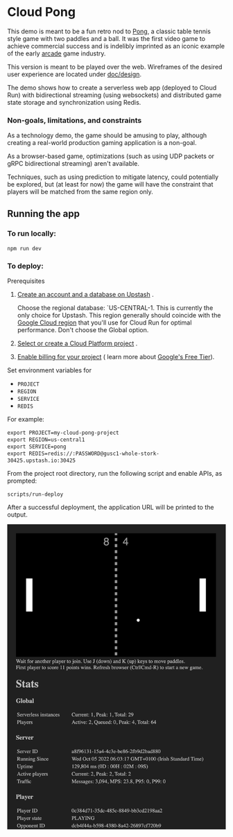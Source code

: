 # Cloud Pong

This demo is meant to be a fun retro nod to [Pong], a classic table tennis style
game with two paddles and a ball. It was the first video game to achieve
commercial success and is indelibly imprinted as an iconic example of the early
[arcade] game industry.

This version is meant to be played over the web. Wireframes of the desired user
experience are located under [doc/design].

The demo shows how to create a serverless web app (deployed to Cloud Run) with
bidirectional streaming (using websockets) and distributed game state storage
and synchronization using Redis.

### Non-goals, limitations, and constraints

As a technology demo, the game should be amusing to play, although creating a
real-world production gaming application is a non-goal.

As a browser-based game, optimizations (such as using UDP packets or gRPC
bidirectional streaming) aren't available.

Techniques, such as using prediction to mitigate latency, could potentially be
explored, but (at least for now) the game will have the constraint that players
will be matched from the same region only.

## Running the app

### To run locally:

```text
npm run dev
```

### To deploy:

Prerequisites

1. [Create an account and a database on Upstash](https://docs.upstash.com/redis)
   .

   Choose the regional database: `US-CENTRAL-1. This is currently the only
   choice for Upstash. This region generally should coincide with the
   [Google Cloud region](https://cloud.google.com/compute/docs/regions-zones)
   that you'll use for Cloud Run for optimal performance. Don't choose the
   Global option.
2. [Select or create a Cloud Platform project](https://console.cloud.google.com/project)
   .
3. [Enable billing for your project](https://support.google.com/cloud/answer/6293499#enable-billing) (
   learn more about [Google's Free Tier](https://cloud.google.com/free)).

Set environment variables for

* `PROJECT`
* `REGION`
* `SERVICE`
* `REDIS`

For example:

```text
export PROJECT=my-cloud-pong-project
export REGION=us-central1
export SERVICE=pong
export REDIS=redis://:PASSWORD@gusc1-whole-stork-30425.upstash.io:30425
```

From the project root directory, run the following script and enable APIs, as
prompted:

```text
scripts/run-deploy
```

After a successful deployment, the application URL will be printed to the
output.

![cloudpong-screenshot](doc/cloudpong-screenshot.png)


<!-- reference links -->

[doc/design]: https://github.com/subfuzion/cloudpong/tree/main/doc/design

[arcade]: https://en.wikipedia.org/wiki/Arcade_game

[Pong]: https://en.wikipedia.org/wiki/Pong
